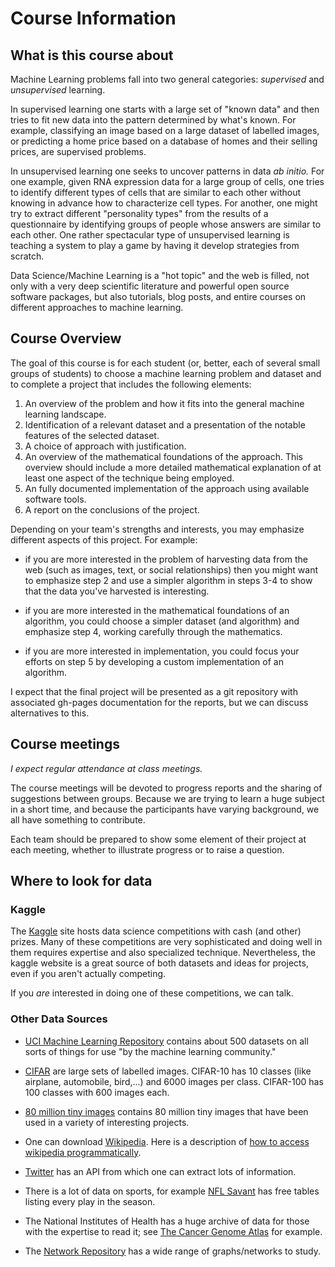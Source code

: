 # Course Information

## What is this course about

Machine Learning problems fall into two general categories: *supervised* and *unsupervised* learning.  

In supervised learning one starts with a large set of "known data" and
then tries to fit new data into the pattern determined by what's
known.  For example, classifying an image based on a large dataset of
labelled images, or predicting a home price based on a database of
homes and their selling prices, are supervised problems.

In unsupervised learning one seeks to uncover patterns in data *ab
initio.* For one example, given RNA expression data for a large group
of cells, one tries to identify different types of cells that are
similar to each other without knowing in advance how to characterize
cell types.  For another, one might try to extract different
"personality types" from the results of a questionnaire by identifying
groups of people whose answers are similar to each other.  One rather
spectacular type of unsupervised learning is teaching a system to play
a game by having it develop strategies from scratch.

Data Science/Machine Learning is a "hot topic" and the web is filled, not only with a very 
deep scientific literature and powerful 
open source software packages, but also tutorials, blog posts, and entire courses on different
approaches to machine learning.

## Course Overview

The goal of this course is for each student (or, better, each of several small groups of students)
to choose a machine learning problem and dataset and to complete a project that includes the following 
elements:

1) An overview of the problem and how it fits into the general machine learning landscape.
2) Identification of a relevant dataset and a presentation of the notable features of the selected dataset.
3) A choice of approach with justification.
4) An overview of the mathematical foundations of the approach.  This overview should include a more detailed mathematical explanation of at least one aspect of the technique being employed.
5) An fully documented implementation of the approach using available software tools.
6) A report on the conclusions of the project.
	
Depending on your team's strengths and interests, 
you may emphasize different aspects of this project.  For example:

- if you are more interested in the problem of harvesting data from the web (such as images, text, or
social relationships) then you might want to emphasize step 2 and use a simpler algorithm in steps 3-4
to show that the data you've harvested is interesting.  

- if you are more interested in the mathematical
foundations of an algorithm, you could choose a simpler dataset (and algorithm) and emphasize step 4,
working carefully through the mathematics.

- if you are more interested in implementation, you could focus your efforts on step 5 by developing
a custom implementation of an algorithm.

I expect that the final project will be presented as a git repository with associated gh-pages documentation
for the reports, but we can discuss alternatives to this.

## Course meetings

*I expect regular attendance at class meetings.*

The course meetings will be devoted to progress reports and the sharing of suggestions between groups.
Because we are trying to learn a huge subject in a short time, and because the participants have
varying background, we all have something to contribute.

Each team should be prepared to show some element of their project at each meeting, whether to illustrate progress or to raise a question. 

## Where to look for data

### Kaggle

The [Kaggle](http://kaggle.com) site hosts data science competitions with cash (and other) prizes.  Many of these
competitions are very sophisticated and doing well in them requires expertise and also specialized
technique.  Nevertheless, the kaggle website is a great source of both datasets and ideas for projects,
even if you aren't actually competing.

If you *are* interested in doing one of these competitions, we can talk.

### Other Data Sources

- [UCI Machine Learning Repository](https://archive.ics.uci.edu/ml/index.php) contains about
500 datasets on all sorts of things for use "by the machine learning
community."

- [CIFAR](https://www.cs.toronto.edu/~kriz/cifar.html) are large sets of labelled images.  CIFAR-10 has 10 classes (like airplane, automobile, bird,...) and 6000 images per class.  CIFAR-100 has 100 classes with 600 images each.

- [80 million tiny images](http://groups.csail.mit.edu/vision/TinyImages/) contains 80 million tiny images that have been used in a variety of interesting projects.

- One can download [Wikipedia](http://wikipedia.org).  Here is a description of
[how to access wikipedia programmatically](https://towardsdatascience.com/wikipedia-data-science-working-with-the-worlds-largest-encyclopedia-c08efbac5f5c).

- [Twitter](https://developer.twitter.com/en/docs)  has an API from which one can extract lots of information. 

- There is a lot of data on sports, for example [NFL Savant](http://nflsavant.com/about.php)
has free tables listing every play in the season.

- The National Institutes of Health has a huge archive of data for those with the expertise to
read it; see [The Cancer Genome Atlas](https://www.cancer.gov/about-nci/organization/ccg/research/structural-genomics/tcga) for example.  

- The [Network Repository](http://networkrepository.com) has a wide range of graphs/networks to study.



 





	
	
